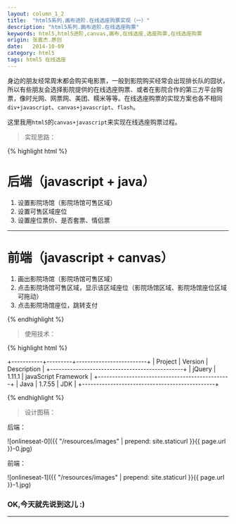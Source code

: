 ```yaml
---
layout: column_1_2
title:  "html5系列.画布进阶.在线选座购票实现（一）"
description: "html5系列.画布进阶.在线选座购票"
keywords: html5,html5进阶,canvas,画布,在线选座,选座购票,在线选座购票
origin: 张嘉杰.原创
date:   2014-10-09
category: html5
tags: html5 在线选座
---
```

身边的朋友经常周末都会购买电影票，一般到影院购买经常会出现排长队的囧状，所以有些朋友会选择影院提供的在线选座购票、或者在影院合作的第三方平台购票，像时光网、网票网、美团、糯米等等。在线选座购票的实现方案也各不相同`div+javascript`、`canvas+javascript`、`flash`。
<!--more-->
这里我用`html5`的`canvas+javascript`来实现在线选座购票过程。

> 实现思路：

{% highlight html %}

# 后端（javascript + java）
1. 设置影院场馆（影院场馆可售区域）
2. 设置可售区域座位
3. 设置座位票价、是否套票、情侣票
----------------------------------------------------------------------------------------------
# 前端（javascript + canvas）
1. 画出影院场馆（影院场馆可售区域）
2. 点击影院场馆可售区域，显示该区域座位（影院场馆区域、影院场馆座位区域可拖动）
3. 点击影院场馆座位，跳转支付

{% endhighlight %}

> 使用技术：

{% highlight html %}

+-----------+---------+-------------------------+
|  Project  | Version |       Description       |
+-----------------------------------------------+
|  jQuery   | 1.11.1  |  javaScript Framework   |
+-----------------------------------------------+
|   Java    | 1.7.55  |           JDK           |
+-----------------------------------------------+

{% endhighlight %}

> 设计图稿：

后端：  

![onlineseat-0]({{ "/resources/images" | prepend: site.staticurl }}{{ page.url }}-0.jpg)  

前端：  

![onlineseat-1]({{ "/resources/images" | prepend: site.staticurl }}{{ page.url }}-1.jpg)  

### OK,今天就先说到这儿 :)

-----------------------



